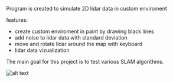 Program is created to simulate 2D lidar data in custom enviroment

features:
- create custom enviroment in paint by drawing black lines
- add noise to lidar data with standard deviation
- move and rotate lidar around the map with keyboard
- lidar data vizualization
  
 The main goal for this project is to test various SLAM algorithms.


 ![alt text]([http://url/to/img.png](https://github.com/kamilpinas12/lidar_simulation/blob/master/img/occupancy_map.png))
